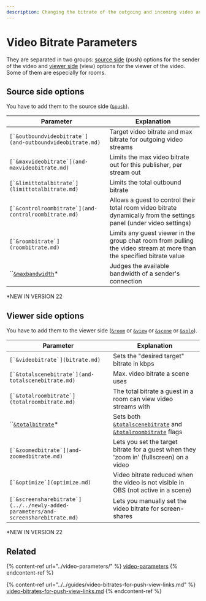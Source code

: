 ```yaml
---
description: Changing the bitrate of the outgoing and incoming video and for rooms
---
```


# Video Bitrate Parameters

They are separated in two groups: [source side](./#source-side-options) (push) options for the sender of the video and [viewer side](./#viewer-side-options) (view) options for the viewer of the video. Some of them are especially for rooms.

## Source side options

You have to add them to the source side ([`&push`](../../source-settings/push.md)).

| Parameter                                                  | Explanation                                                                                                           |
| ---------------------------------------------------------- | --------------------------------------------------------------------------------------------------------------------- |
| ``[`&outboundvideobitrate`](and-outboundvideobitrate.md)`` | Target video bitrate and max bitrate for outgoing video streams                                                       |
| ``[`&maxvideobitrate`](and-maxvideobitrate.md)``           | Limits the max video bitrate out for this publisher, per stream out                                                   |
| ``[`&limittotalbitrate`](limittotalbitrate.md)``           | Limits the total outbound bitrate                                                                                     |
| ``[`&controlroombitrate`](and-controlroombitrate.md)``     | Allows a guest to control their total room video bitrate dynamically from the settings panel (under video settings)   |
| ``[`&roombitrate`](roombitrate.md)``                       | Limits any guest viewer in the group chat room from pulling the video stream at more than the specified bitrate value |
| ``[`&maxbandwidth`](and-maxbandwidth.md)\*                 | Judges the available bandwidth of a sender's connection                                                               |

\*NEW IN VERSION 22

## **Viewer side options**

You have to add them to the viewer side ([`&room`](../../general-settings/room.md) or [`&view`](../view-parameters/view.md) or [`&scene`](../view-parameters/scene.md) or [`&solo`](../mixer-scene-parameters/and-solo.md)).

| Parameter                                                                           | Explanation                                                                                                     |
| ----------------------------------------------------------------------------------- | --------------------------------------------------------------------------------------------------------------- |
| ``[`&videobitrate`](bitrate.md)``                                                   | Sets the "desired target" bitrate in kbps                                                                       |
| ``[`&totalscenebitrate`](and-totalscenebitrate.md)``                                | Max. video bitrate a scene uses                                                                                 |
| ``[`&totalroombitrate`](totalroombitrate.md)``                                      | The total bitrate a guest in a room can view video streams with                                                 |
| ``[`&totalbitrate`](and-totalbitrate.md)\*                                          | Sets both [`&totalscenebitrate`](and-totalscenebitrate.md) and [`&totalroombitrate`](totalroombitrate.md) flags |
| ``[`&zoomedbitrate`](and-zoomedbitrate.md)``                                        | Lets you set the target bitrate for a guest when they 'zoom in' (fullscreen) on a video                         |
| ``[`&optimize`](optimize.md)``                                                      | Video bitrate reduced when the video is not visible in OBS (not active in a scene)                              |
| ``[`&screensharebitrate`](../../newly-added-parameters/and-screensharebitrate.md)`` | Lets you manually set the video bitrate for screen-shares                                                       |

\*NEW IN VERSION 22

## Related

{% content-ref url="../video-parameters/" %}
[video-parameters](../video-parameters/)
{% endcontent-ref %}

{% content-ref url="../../guides/video-bitrates-for-push-view-links.md" %}
[video-bitrates-for-push-view-links.md](../../guides/video-bitrates-for-push-view-links.md)
{% endcontent-ref %}
